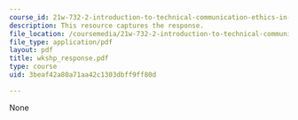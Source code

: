 ```yaml
---
course_id: 21w-732-2-introduction-to-technical-communication-ethics-in-science-and-technology-fall-2006
description: This resource captures the response.
file_location: /coursemedia/21w-732-2-introduction-to-technical-communication-ethics-in-science-and-technology-fall-2006/3beaf42a80a71aa42c1303dbff9ff80d_wkshp_response.pdf
file_type: application/pdf
layout: pdf
title: wkshp_response.pdf
type: course
uid: 3beaf42a80a71aa42c1303dbff9ff80d

---
```

None